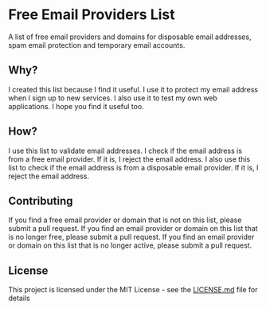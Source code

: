 # Free Email Providers List

A list of free email providers and domains for disposable email addresses, spam email protection and temporary email accounts.

## Why?

I created this list because I find it useful. I use it to protect my email address when I sign up to new services. I also use it to test my own web applications. I hope you find it useful too.

## How?

I use this list to validate email addresses. I check if the email address is from a free email provider. If it is, I reject the email address. I also use this list to check if the email address is from a disposable email provider. If it is, I reject the email address.


## Contributing

If you find a free email provider or domain that is not on this list, please submit a pull request. If you find an email provider or domain on this list that is no longer free, please submit a pull request. If you find an email provider or domain on this list that is no longer active, please submit a pull request.

## License

This project is licensed under the MIT License - see the [LICENSE.md](LICENSE.md) file for details
